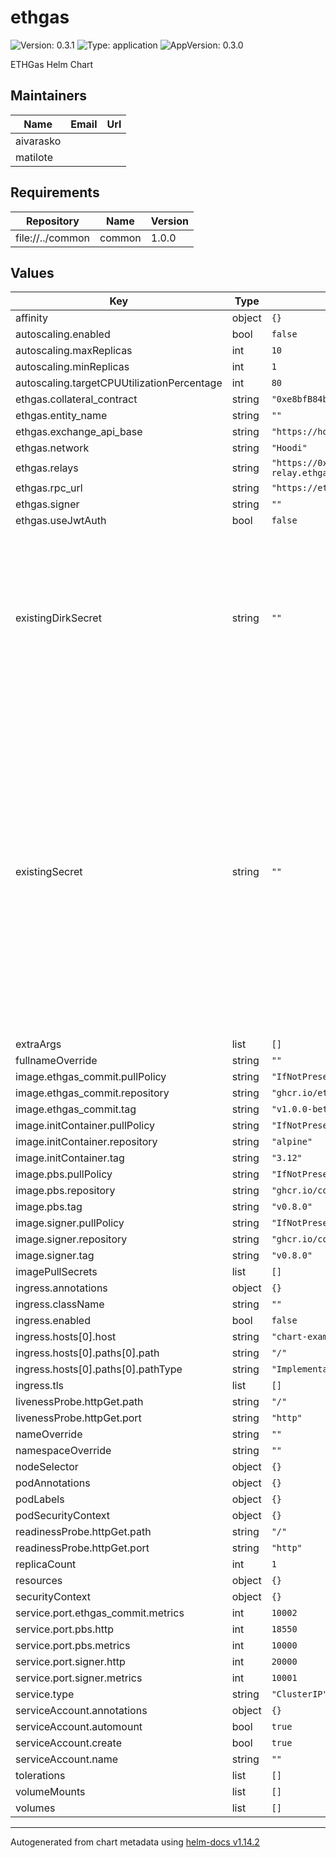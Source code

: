 # ethgas

![Version: 0.3.1](https://img.shields.io/badge/Version-0.3.1-informational?style=flat-square) ![Type: application](https://img.shields.io/badge/Type-application-informational?style=flat-square) ![AppVersion: 0.3.0](https://img.shields.io/badge/AppVersion-0.3.0-informational?style=flat-square)

ETHGas Helm Chart

## Maintainers

| Name | Email | Url |
| ---- | ------ | --- |
| aivarasko |  |  |
| matilote |  |  |

## Requirements

| Repository | Name | Version |
|------------|------|---------|
| file://../common | common | 1.0.0 |

## Values

| Key | Type | Default | Description |
|-----|------|---------|-------------|
| affinity | object | `{}` |  |
| autoscaling.enabled | bool | `false` |  |
| autoscaling.maxReplicas | int | `10` |  |
| autoscaling.minReplicas | int | `1` |  |
| autoscaling.targetCPUUtilizationPercentage | int | `80` |  |
| ethgas.collateral_contract | string | `"0xe8bfB84b14c383b94365a895fc8bfA36dE236dc8"` |  |
| ethgas.entity_name | string | `""` |  |
| ethgas.exchange_api_base | string | `"https://hoodi.app.ethgas.com"` |  |
| ethgas.network | string | `"Hoodi"` |  |
| ethgas.relays | string | `"https://0xb20c3fe59db9c3655088839ef3d972878d182eb745afd8abb1dd2abf6c14f93cd5934ed4446a5fe1ba039e2bc0cf1011@hoodi-relay.ethgas.com"` |  |
| ethgas.rpc_url | string | `"https://ethereum-hoodi-rpc.publicnode.com"` |  |
| ethgas.signer | string | `""` |  |
| ethgas.useJwtAuth | bool | `false` |  |
| existingDirkSecret | string | `""` | Optional. Name of existing secret for Dirk TLS certificates Only required if using Dirk as remote signer (configured via ethgas.signer) If using web3signer or other remote signers, leave empty The secret must contain (base64 encoded):   - ca.crt: CA certificate for Dirk TLS   - dirk.crt: Client certificate for Dirk TLS   - dirk.key: Client private key for Dirk TLS |
| existingSecret | string | `""` | REQUIRED. Name of existing secret containing sensitive configuration Use external secret management (e.g., Infisical, External Secrets Operator) See examples/infisical-secret.yaml for a complete example The secret MUST contain the following keys:   - CB_JWT_ETHGAS_COMMIT: JWT token for CommitBoost authentication   - CB_JWTS: JWT tokens in format "ETHGAS_COMMIT=<token>"   - CB_SIGNER_JWT: JWT token for signer   If useJwtAuth = true:     - ACCESS_JWT: ETHGas Exchange access token     - REFRESH_JWT: ETHGas Exchange refresh token   If useJwtAuth = false:     - EOA_SIGNING_KEY: EOA private key for transactions |
| extraArgs | list | `[]` |  |
| fullnameOverride | string | `""` |  |
| image.ethgas_commit.pullPolicy | string | `"IfNotPresent"` |  |
| image.ethgas_commit.repository | string | `"ghcr.io/ethgas-developer/commitboost_ethgas_commit"` |  |
| image.ethgas_commit.tag | string | `"v1.0.0-beta.7"` |  |
| image.initContainer.pullPolicy | string | `"IfNotPresent"` |  |
| image.initContainer.repository | string | `"alpine"` |  |
| image.initContainer.tag | string | `"3.12"` |  |
| image.pbs.pullPolicy | string | `"IfNotPresent"` |  |
| image.pbs.repository | string | `"ghcr.io/commit-boost/pbs"` |  |
| image.pbs.tag | string | `"v0.8.0"` |  |
| image.signer.pullPolicy | string | `"IfNotPresent"` |  |
| image.signer.repository | string | `"ghcr.io/commit-boost/signer"` |  |
| image.signer.tag | string | `"v0.8.0"` |  |
| imagePullSecrets | list | `[]` |  |
| ingress.annotations | object | `{}` |  |
| ingress.className | string | `""` |  |
| ingress.enabled | bool | `false` |  |
| ingress.hosts[0].host | string | `"chart-example.local"` |  |
| ingress.hosts[0].paths[0].path | string | `"/"` |  |
| ingress.hosts[0].paths[0].pathType | string | `"ImplementationSpecific"` |  |
| ingress.tls | list | `[]` |  |
| livenessProbe.httpGet.path | string | `"/"` |  |
| livenessProbe.httpGet.port | string | `"http"` |  |
| nameOverride | string | `""` |  |
| namespaceOverride | string | `""` |  |
| nodeSelector | object | `{}` |  |
| podAnnotations | object | `{}` |  |
| podLabels | object | `{}` |  |
| podSecurityContext | object | `{}` |  |
| readinessProbe.httpGet.path | string | `"/"` |  |
| readinessProbe.httpGet.port | string | `"http"` |  |
| replicaCount | int | `1` |  |
| resources | object | `{}` |  |
| securityContext | object | `{}` |  |
| service.port.ethgas_commit.metrics | int | `10002` |  |
| service.port.pbs.http | int | `18550` |  |
| service.port.pbs.metrics | int | `10000` |  |
| service.port.signer.http | int | `20000` |  |
| service.port.signer.metrics | int | `10001` |  |
| service.type | string | `"ClusterIP"` |  |
| serviceAccount.annotations | object | `{}` |  |
| serviceAccount.automount | bool | `true` |  |
| serviceAccount.create | bool | `true` |  |
| serviceAccount.name | string | `""` |  |
| tolerations | list | `[]` |  |
| volumeMounts | list | `[]` |  |
| volumes | list | `[]` |  |

----------------------------------------------
Autogenerated from chart metadata using [helm-docs v1.14.2](https://github.com/norwoodj/helm-docs/releases/v1.14.2)
